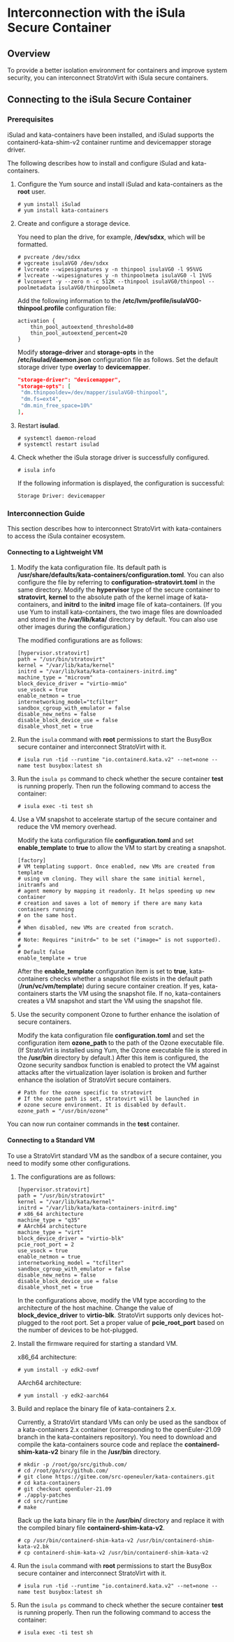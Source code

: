# Interconnection with the iSula Secure Container

## Overview

To provide a better isolation environment for containers and improve system security, you can interconnect StratoVirt with iSula secure containers.

## Connecting to the iSula Secure Container

### Prerequisites

iSulad and kata-containers have been installed, and iSulad supports the containerd-kata-shim-v2 container runtime and devicemapper storage driver.

The following describes how to install and configure iSulad and kata-containers.

1. Configure the Yum source and install iSulad and kata-containers as the **root** user.

   ```shell
   # yum install iSulad
   # yum install kata-containers
   ```

2. Create and configure a storage device.

   You need to plan the drive, for example, **/dev/sdxx**, which will be formatted.

    ```shell
    # pvcreate /dev/sdxx
    # vgcreate isulaVG0 /dev/sdxx
    # lvcreate --wipesignatures y -n thinpool isulaVG0 -l 95%VG
    # lvcreate --wipesignatures y -n thinpoolmeta isulaVG0 -l 1%VG
    # lvconvert -y --zero n -c 512K --thinpool isulaVG0/thinpool --poolmetadata isulaVG0/thinpoolmeta
    ```

   Add the following information to the **/etc/lvm/profile/isulaVG0-thinpool.profile** configuration file:

    ```text
    activation {
        thin_pool_autoextend_threshold=80
        thin_pool_autoextend_percent=20
    }
    ```

   Modify **storage-driver** and **storage-opts** in the **/etc/isulad/daemon.json** configuration file as follows. Set the default storage driver type **overlay** to **devicemapper**.

    ```json
    "storage-driver": "devicemapper",
    "storage-opts": [
     "dm.thinpooldev=/dev/mapper/isulaVG0-thinpool",
     "dm.fs=ext4",
     "dm.min_free_space=10%"
    ],
    ```

3. Restart **isulad**.

    ```shell
    # systemctl daemon-reload
    # systemctl restart isulad
    ```

4. Check whether the iSula storage driver is successfully configured.

    ```shell
    # isula info
    ```

     If the following information is displayed, the configuration is successful:

    ```text
    Storage Driver: devicemapper
    ```

### Interconnection Guide

This section describes how to interconnect StratoVirt with kata-containers to access the iSula container ecosystem.

#### Connecting to a Lightweight VM

1. Modify the kata configuration file. Its default path is **/usr/share/defaults/kata-containers/configuration.toml**. You can also configure the file by referring to **configuration-stratovirt.toml** in the same directory. Modify the **hypervisor** type of the secure container to **stratovirt**, **kernel** to the absolute path of the kernel image of kata-containers, and **initrd** to the **initrd** image file of kata-containers. (If you use Yum to install kata-containers, the two image files are downloaded and stored in the **/var/lib/kata/** directory by default. You can also use other images during the configuration.)

   The modified configurations are as follows:

   ```shell
   [hypervisor.stratovirt]
   path = "/usr/bin/stratovirt"
   kernel = "/var/lib/kata/kernel"
   initrd = "/var/lib/kata/kata-containers-initrd.img"
   machine_type = "microvm"
   block_device_driver = "virtio-mmio"
   use_vsock = true
   enable_netmon = true
   internetworking_model="tcfilter"
   sandbox_cgroup_with_emulator = false
   disable_new_netns = false
   disable_block_device_use = false
   disable_vhost_net = true
   ```

2. Run the `isula` command with **root** permissions to start the BusyBox secure container and interconnect StratoVirt with it.

   ```shell
   # isula run -tid --runtime "io.containerd.kata.v2" --net=none --name test busybox:latest sh
   ```

3. Run the `isula ps` command to check whether the secure container **test** is running properly. Then run the following command to access the container:

   ```shell
   # isula exec -ti test sh
   ```

4. Use a VM snapshot to accelerate startup of the secure container and reduce the VM memory overhead.

   Modify the kata configuration file **configuration.toml** and set **enable_template** to **true** to allow the VM to start by creating a snapshot.

   ```shell
   [factory]
   # VM templating support. Once enabled, new VMs are created from template
   # using vm cloning. They will share the same initial kernel, initramfs and
   # agent memory by mapping it readonly. It helps speeding up new container
   # creation and saves a lot of memory if there are many kata containers running
   # on the same host.
   #
   # When disabled, new VMs are created from scratch.
   #
   # Note: Requires "initrd=" to be set ("image=" is not supported).
   #
   # Default false
   enable_template = true
   ```

   After the **enable_template** configuration item is set to **true**, kata-containers checks whether a snapshot file exists in the default path (**/run/vc/vm/template**) during secure container creation. If yes, kata-containers starts the VM using the snapshot file. If no, kata-containers creates a VM snapshot and start the VM using the snapshot file.

5. Use the security component Ozone to further enhance the isolation of secure containers.

   Modify the kata configuration file **configuration.toml** and set the configuration item **ozone_path** to the path of the Ozone executable file. (If StratoVirt is installed using Yum, the Ozone executable file is stored in the **/usr/bin** directory by default.) After this item is configured, the Ozone security sandbox function is enabled to protect the VM against attacks after the virtualization layer isolation is broken and further enhance the isolation of StratoVirt secure containers.

   ```shell
   # Path for the ozone specific to stratovirt
   # If the ozone path is set, stratovirt will be launched in
   # ozone secure environment. It is disabled by default.
   ozone_path = "/usr/bin/ozone"
   ```

 You can now run container commands in the **test** container.

#### Connecting to a Standard VM

To use a StratoVirt standard VM as the sandbox of a secure container, you need to modify some other configurations. 

1. The configurations are as follows:

   ```shell
   [hypervisor.stratovirt]
   path = "/usr/bin/stratovirt"
   kernel = "/var/lib/kata/kernel"
   initrd = "/var/lib/kata/kata-containers-initrd.img"
   # x86_64 architecture
   machine_type = "q35"
   # AArch64 architecture
   machine_type = "virt"
   block_device_driver = "virtio-blk"
   pcie_root_port = 2
   use_vsock = true
   enable_netmon = true
   internetworking_model = "tcfilter"
   sandbox_cgroup_with_emulator = false
   disable_new_netns = false
   disable_block_device_use = false
   disable_vhost_net = true
   ```

   In the configurations above, modify the VM type according to the architecture of the host machine. Change the value of **block_device_driver** to **virtio-blk**. StratoVirt supports only devices hot-plugged to the root port. Set a proper value of **pcie_root_port** based on the number of devices to be hot-plugged.

2. Install the firmware required for starting a standard VM.

   x86_64 architecture:

   ```shell
   # yum install -y edk2-ovmf
   ```

   AArch64 architecture:

   ```shell
   # yum install -y edk2-aarch64
   ```

3. Build and replace the binary file of kata-containers 2.x.

   Currently, a StratoVirt standard VMs can only be used as the sandbox of a kata-containers 2.x container (corresponding to the openEuler-21.09 branch in the kata-containers repository). You need to download and compile the kata-containers source code and replace the **containerd-shim-kata-v2** binary file in the **/usr/bin** directory.

   ```shell
   # mkdir -p /root/go/src/github.com/
   # cd /root/go/src/github.com/
   # git clone https://gitee.com/src-openeuler/kata-containers.git
   # cd kata-containers
   # git checkout openEuler-21.09
   # ./apply-patches
   # cd src/runtime
   # make
   ```

   Back up the kata binary file in the **/usr/bin/** directory and replace it with the compiled binary file **containerd-shim-kata-v2**.

   ```shell
   # cp /usr/bin/containerd-shim-kata-v2 /usr/bin/containerd-shim-kata-v2.bk
   # cp containerd-shim-kata-v2 /usr/bin/containerd-shim-kata-v2
   ```

4. Run the `isula` command with **root** permissions to start the BusyBox secure container and interconnect StratoVirt with it.

   ```shell
   # isula run -tid --runtime "io.containerd.kata.v2" --net=none --name test busybox:latest sh
   ```

5. Run the `isula ps` command to check whether the secure container **test** is running properly. Then run the following command to access the container:

   ```shell
   # isula exec -ti test sh
   ```
